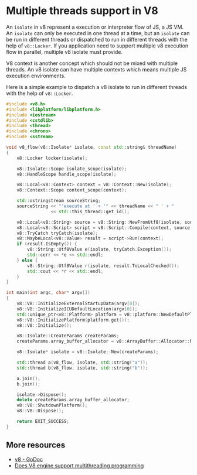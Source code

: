 Multiple threads support in V8
======

An `isolate` in v8 represent a execution or interpreter flow of JS, a JS VM. An `isolate` can only be executed in one thread at a time, but an `isolate` can be run in different threads or dispatched to run in different threads with the help of `v8::Locker`. If you application need to support multiple v8 execution flow in parallel, multiple v8 isolate must provide.

V8 context is another concept which should not be mixed with multiple threads. An v8 isolate can have multiple contexts which means multiple JS execution environments.

Here is a simple example to dispatch a v8 isolate to run in different threads with the help of `v8::Locker`.

```cpp
#include <v8.h>
#include <libplatform/libplatform.h>
#include <iostream>
#include <cstdlib>
#include <thread>
#include <chrono>
#include <sstream>

void v8_flow(v8::Isolate* isolate, const std::string& threadName)
{
    v8::Locker locker(isolate);

    v8::Isolate::Scope isolate_scope(isolate);
    v8::HandleScope handle_scope(isolate);

    v8::Local<v8::Context> context = v8::Context::New(isolate);
    v8::Context::Scope context_scope(context);

    std::ostringstream sourceString;
    sourceString << "'execute at ' + '" << threadName << " ' + "
                 << std::this_thread::get_id();

    v8::Local<v8::String> source = v8::String::NewFromUtf8(isolate, sourceString.str().c_str());
    v8::Local<v8::Script> script = v8::Script::Compile(context, source).ToLocalChecked();
    v8::TryCatch tryCatch(isolate);
    v8::MaybeLocal<v8::Value> result = script->Run(context);
    if (result.IsEmpty()) {
        v8::String::Utf8Value e(isolate, tryCatch.Exception());
        std::cerr << *e << std::endl;
    } else {
        v8::String::Utf8Value r(isolate, result.ToLocalChecked());
        std::cout << *r << std::endl;
    }
}

int main(int argc, char* argv[])
{
    v8::V8::InitializeExternalStartupData(argv[0]);
    v8::V8::InitializeICUDefaultLocation(argv[0]);
    std::unique_ptr<v8::Platform> platform = v8::platform::NewDefaultPlatform();
    v8::V8::InitializePlatform(platform.get());
    v8::V8::Initialize();

    v8::Isolate::CreateParams createParams;
    createParams.array_buffer_allocator = v8::ArrayBuffer::Allocator::NewDefaultAllocator();

    v8::Isolate* isolate = v8::Isolate::New(createParams);

    std::thread a(v8_flow, isolate, std::string("a"));
    std::thread b(v8_flow, isolate, std::string("b"));

    a.join();
    b.join();

    isolate->Dispose();
    delete createParams.array_buffer_allocator;
    v8::V8::ShutdownPlatform();
    v8::V8::Dispose();

    return EXIT_SUCCESS;
}
```
More resources
------
* [v8 - GoDoc](https://godoc.org/github.com/augustoroman/v8)
* [Does V8 engine support multithreading programming](https://groups.google.com/forum/#!topic/v8-users/oN_3tVBd3H4)
